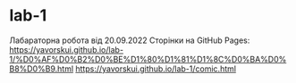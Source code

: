 # lab-1
Лабараторна робота від 20.09.2022
Сторінки на GitHub Pages:
https://yavorskui.github.io/lab-1/%D0%AF%D0%B2%D0%BE%D1%80%D1%81%D1%8C%D0%BA%D0%B8%D0%B9.html
https://yavorskui.github.io/lab-1/comic.html
